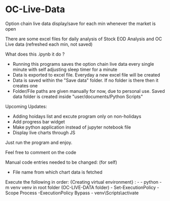 # OC-Live-Data
Option chain live data display/save for each min whenever the market is open

There are some excel files for daily analysis of Stock EOD Analysis and OC Live data (refreshed each min, not saved)

What does this .ipynb it do ?
- Running this programs saves the option chain live data every single minute with self adjusting sleep timer for a minute
- Data is exported to excel file. Everyday a new excel file will be created
- Data is saved within the "Save data" folder. If no folder is there then it creates one
- Folder/File paths are given manually for now, due to personal use. Saved data folder is created inside "user/documents/Python Scripts"


Upcoming Updates:
- Adding hoidays list and excute program only on non-holidays
- Add progress bar widget
- Make python application instead of jupyter notebook file
- Display live charts through JS


Just run the program and enjoy.

Feel free to comment on the code

Manual code entries needed to be changed: (for self)
- File name from which chart data is fetched



Execute the following in order:
    {Creating virtual environment} : -
        - python -m venv venv in root folder (OC-LIVE-DATA folder)
        - Set-ExecutionPolicy -Scope Process -ExecutionPolicy Bypass
        - venv\Scripts\activate

    

